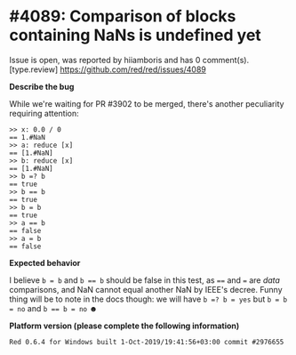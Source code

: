 
#4089: Comparison of blocks containing NaNs is undefined yet
================================================================================
Issue is open, was reported by hiiamboris and has 0 comment(s).
[type.review]
<https://github.com/red/red/issues/4089>

**Describe the bug**

While we're waiting for PR #3902 to be merged, there's another peculiarity requiring attention:
```
>> x: 0.0 / 0
== 1.#NaN
>> a: reduce [x]
== [1.#NaN]
>> b: reduce [x]
== [1.#NaN]
>> b =? b
== true
>> b == b
== true
>> b = b
== true
>> a == b
== false
>> a = b
== false
```

**Expected behavior**

I believe `b = b` and `b == b` should be false in this test, as `==` and `=` are *data* comparisons, and NaN cannot equal another NaN by IEEE's decree.
Funny thing will be to note in the docs though: we will have `b =? b = yes`  but `b = b = no` and `b == b = no` ☻

**Platform version (please complete the following information)**
```
Red 0.6.4 for Windows built 1-Oct-2019/19:41:56+03:00 commit #2976655
```



